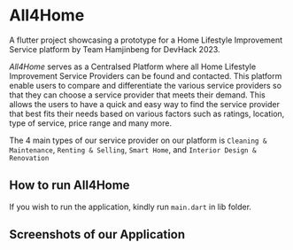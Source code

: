 # All4Home

A flutter project showcasing a prototype for a Home Lifestyle Improvement Service platform by Team Hamjinbeng for DevHack 2023. 

_All4Home_ serves as a Centralsed Platform where all Home Lifestyle Improvement Service Providers can be found and contacted. This platform enable users to compare and differentiate the various service providers so that they can choose a service provider that meets their demand.  This allows the users to have a quick and easy way to find the service provider that best fits their needs based on various factors such as ratings, location, type of service, price range and many more. 

The 4 main types of our service provider on our platform is `Cleaning & Maintenance`, `Renting & Selling`, `Smart Home`, and `Interior Design & Renovation` 

## How to run All4Home
If you wish to run the application, kindly run `main.dart` in lib folder.


## Screenshots of our Application
